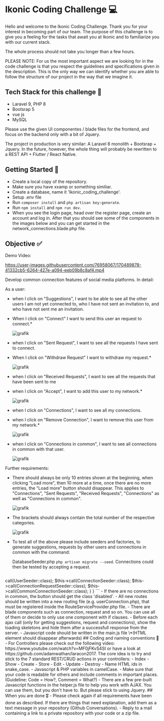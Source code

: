 # Ikonic Coding Challenge 💻

Hello and welcome to the Ikonic Coding Challenge. Thank you for your interest in becoming part of our team. The purpose of this challenge is to give you a feeling for the tasks that await you at Ikonic and to familiarize you with our current stack.

The whole process should not take you longer than a few hours.

PLEASE NOTE: For us the most important aspect we are looking for in the code challenge is that you respect the guidelines and specifications given in the description. This is the only way we can identify whether you are able to follow the structure of our project in the way that we imagine it.

## Tech Stack for this challenge 🐘

-   Laravel 9, PHP 8
-   Bootsrap 5
-   vue js
-   MySQL

Please use the given UI componentes / blade files for the frontend, and focus on the backend only with a bit of Jquery.

The project in production is very similar: A Laravel 8 monolith + Bootsrap + Jquery. In the future, however, the whole thing will probably be rewritten to a REST API + Flutter / React Native.

## Getting Started 🏃

-   Create a local copy of the repository.
-   Make sure you have xxamp or something similiar.
-   Create a database, name it 'Ikonic_coding_challenge'.
-   Setup .env file
-   Run `composer install` and `php artisan key:generate`.
-   Run `npm install` and `npm run dev`.
-   When you see the login page, head over the register page, create an account and log in. After that you should see some of the components in the images below and you can get started in the network_connections.blade.php file.

## Objective ✅

Demo Video:

https://user-images.githubusercontent.com/76958067/170489878-41332cb5-6264-427e-a094-eeb09b8c8af4.mp4

Develop common connection features of social media platforms. In detail:

As a user:

-   when I click on "Suggestions", I want to be able to see all the other users I am not yet connected to, who I have not sent an invitation to, and who have not sent me an invitation.
-   When I click on "Connect" I want to send this user an request to connect.\*

    ![grafik](https://user-images.githubusercontent.com/76958067/170004194-4f0a4962-4759-491a-817b-8d18f8b71e12.png)

-   when I click on "Sent Request", I want to see all the requests I have sent to connect.
-   When I click on "Withdraw Request" I want to withdraw my request.\*

    ![grafik](https://user-images.githubusercontent.com/76958067/170004103-5c8396a1-6897-4abd-8f41-e22ece4b4991.png)

-   when I click on "Received Requests", I want to see all the requests that have been sent to me
-   when I click on "Accept", I want to add this user to my network.\*

    ![grafik](https://user-images.githubusercontent.com/76958067/170003922-9b4786f6-1da3-422a-aa15-14ff3f3f4e64.png)

-   when I click on "Connections", I want to see all my connections.
-   when I click on "Remove Connection", I want to remove this user from my network.\*

    ![grafik](https://user-images.githubusercontent.com/76958067/170004446-9a2d2ba8-6d73-4cc2-9075-4795dcf94bea.png)

-   when I click on "Connections in common", I want to see all connections in common with that user.

    ![grafik](https://user-images.githubusercontent.com/76958067/170006264-c59dae03-3164-4198-9119-700a9c76f0cd.png)

Further requirements:

-   There should always be only 10 entries shown at the beginning, when clicking "Load more", then 10 more at a time, once there are no more entries, the "Load more" button should disappear. This applies to "Connections", "Sent Requests", "Received Requests", "Connections" as well as "Connections in common".

    ![grafik](https://user-images.githubusercontent.com/76958067/170007175-f50b11c8-828f-443d-b76d-21b7330e0236.png)

-   The brackets should always contain the total number of the respective categories.

    ![grafik](https://user-images.githubusercontent.com/76958067/170007652-8dc86360-9b06-46d0-bffd-c412e928ae88.png)

-   To test all of the above please include seeders and factories, to generate suggestions, requests by other users and connections in common with the command:

    DatabaseSeeder.php
    `php artisan migrate --seed`. Connections could then be tested by accepting a request.

    ```
   <?php

namespace Database\Seeders;

use Illuminate\Database\Seeder;
use Illuminate\Database\Console\Seeds\WithoutModelEvents;

class DatabaseSeeder extends Seeder
{
    /**
     * Seed the application's database.
     *
     * @return void
     */
    public function run()
    {
        $this->call(UserSeeder::class);
        $this->call(ConnectionSeeder::class);
        $this->call(ConnectionRequestSeeder::class);
        $this->call(CommonConnectionSeeder::class);
    }
}

    ```

-   If there are no connections in common, the button should get the class 'disabled'.

-   All new routes should be written into a new routing file (e.g. userConnection.php), that must be registered inside the RouteServiceProvider.php file.

-   There are blade components such as connection, request and so on. You can use all of them or decide to only use one component with if clauses.

-   Before each ajax call (only for getting suggestions, request and connections), show the loading skeletons and hide them after a successfull response from the server.

-   Javascript code should be written in the main.js file

\*(HTML element should disappear afterwards)

## Coding and naming conventions 🚨

-   For Controllers please check out the following video: https://www.youtube.com/watch?v=MF0jFKvS4SI or have a look at https://github.com/adamwathan/laracon2017. The core idea is to try and stick to the 7 standard REST/CRUD actions in your controllers:

    -   Index
    -   Show
    -   Create
    -   Store
    -   Edit
    -   Update
    -   Destroy

-   Name HTML ids in snake_case.
-   Javascript & PHP variables in camelCase.
-   Make sure that your code is readable for others and include comments in important places. (Guideline: Code = How?, Comment = What?)

-   There are a few pre-built Javascript functions in the helper.js file to help you work with AJAX. You can use them, but you don't have to. But please stick to using Jquery.

## When you are done 🎖️

-   Please check again if all requirements have been done as described. If there are things that need explanation, add them as a text message in your repository (Github Conversations).
-   Reply to a mail containing a link to a private repository with your code or a zip file.
